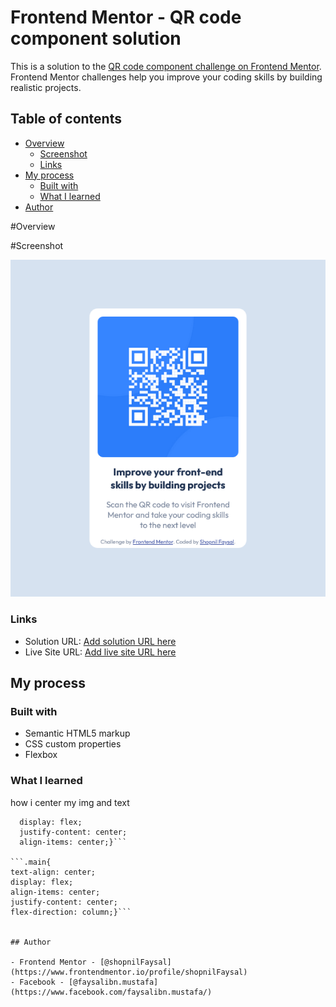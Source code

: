 # Frontend Mentor - QR code component solution

This is a solution to the [QR code component challenge on Frontend Mentor](https://www.frontendmentor.io/challenges/qr-code-component-iux_sIO_H). Frontend Mentor challenges help you improve your coding skills by building realistic projects. 

## Table of contents

- [Overview](#overview)
  - [Screenshot](#screenshot)
  - [Links](#links)
- [My process](#my-process)
  - [Built with](#built-with)
  - [What I learned](#what-i-learned)
- [Author](#author)


#Overview

#Screenshot

![](./screenshot.png)



### Links

- Solution URL: [Add solution URL here](https://shopnilfaysal.github.io/Frontend-Mentor---QR-code-component-solution/)
- Live Site URL: [Add live site URL here](https://shopnilfaysal.github.io/Frontend-Mentor---QR-code-component-solution/)

## My process

### Built with

- Semantic HTML5 markup
- CSS custom properties
- Flexbox


### What I learned

how i center my img and text

```body{
  display: flex;
  justify-content: center;
  align-items: center;}```

```.main{
text-align: center;
display: flex;
align-items: center;
justify-content: center;
flex-direction: column;}```


## Author

- Frontend Mentor - [@shopnilFaysal](https://www.frontendmentor.io/profile/shopnilFaysal)
- Facebook - [@faysalibn.mustafa](https://www.facebook.com/faysalibn.mustafa/)
